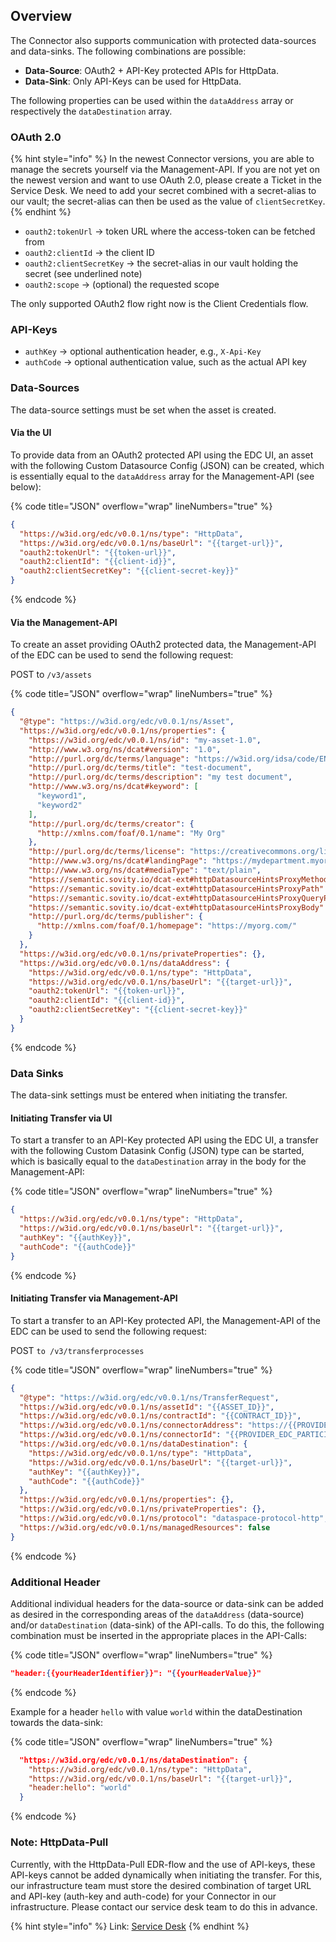 ## Overview

The Connector also supports communication with protected data-sources and data-sinks. The following combinations are possible: 
- **Data-Source**: OAuth2 + API-Key protected APIs for HttpData.
- **Data-Sink**: Only API-Keys can be used for HttpData.

The following properties can be used within the `dataAddress` array or respectively the `dataDestination` array.

### OAuth 2.0

{% hint style="info" %} In the newest Connector versions, you are able to manage the secrets yourself via the Management-API. If you are not yet on the newest version and want to use OAuth 2.0, please create a Ticket in the Service Desk. We need to add your secret combined with a secret-alias to our vault; the secret-alias can then be used as the value of `clientSecretKey`. {% endhint %}

- `oauth2:tokenUrl` -> token URL where the access-token can be fetched from
- `oauth2:clientId` -> the client ID
- `oauth2:clientSecretKey` -> the secret-alias in our vault holding the secret (see underlined note)
- `oauth2:scope` -> (optional) the requested scope

The only supported OAuth2 flow right now is the Client Credentials flow.

### API-Keys

- `authKey` -> optional authentication header, e.g., `X-Api-Key`
- `authCode` -> optional authentication value, such as the actual API key

### Data-Sources

The data-source settings must be set when the asset is created. 

#### Via the UI

To provide data from an OAuth2 protected API using the EDC UI, an asset with the following Custom Datasource Config (JSON) can be created, which is essentially equal to the `dataAddress` array for the Management-API (see below):

{% code title="JSON" overflow="wrap" lineNumbers="true" %}
```json
{
  "https://w3id.org/edc/v0.0.1/ns/type": "HttpData",
  "https://w3id.org/edc/v0.0.1/ns/baseUrl": "{{target-url}}",
  "oauth2:tokenUrl": "{{token-url}}",
  "oauth2:clientId": "{{client-id}}",
  "oauth2:clientSecretKey": "{{client-secret-key}}"
}
```
{% endcode %}

#### Via the Management-API

To create an asset providing OAuth2 protected data, the Management-API of the EDC can be used to send the following request:

POST to `/v3/assets`

{% code title="JSON" overflow="wrap" lineNumbers="true" %}
```json
{
  "@type": "https://w3id.org/edc/v0.0.1/ns/Asset",
  "https://w3id.org/edc/v0.0.1/ns/properties": {
    "https://w3id.org/edc/v0.0.1/ns/id": "my-asset-1.0",
    "http://www.w3.org/ns/dcat#version": "1.0",
    "http://purl.org/dc/terms/language": "https://w3id.org/idsa/code/EN",
    "http://purl.org/dc/terms/title": "test-document",
    "http://purl.org/dc/terms/description": "my test document",
    "http://www.w3.org/ns/dcat#keyword": [
      "keyword1",
      "keyword2"
    ],
    "http://purl.org/dc/terms/creator": {
      "http://xmlns.com/foaf/0.1/name": "My Org"
    },
    "http://purl.org/dc/terms/license": "https://creativecommons.org/licenses/by/4.0/",
    "http://www.w3.org/ns/dcat#landingPage": "https://mydepartment.myorg.com/my-offer",
    "http://www.w3.org/ns/dcat#mediaType": "text/plain",
    "https://semantic.sovity.io/dcat-ext#httpDatasourceHintsProxyMethod": "false",
    "https://semantic.sovity.io/dcat-ext#httpDatasourceHintsProxyPath": "false",
    "https://semantic.sovity.io/dcat-ext#httpDatasourceHintsProxyQueryParams": "false",
    "https://semantic.sovity.io/dcat-ext#httpDatasourceHintsProxyBody": "false",
    "http://purl.org/dc/terms/publisher": {
      "http://xmlns.com/foaf/0.1/homepage": "https://myorg.com/"
    }
  },
  "https://w3id.org/edc/v0.0.1/ns/privateProperties": {},
  "https://w3id.org/edc/v0.0.1/ns/dataAddress": {
    "https://w3id.org/edc/v0.0.1/ns/type": "HttpData",
    "https://w3id.org/edc/v0.0.1/ns/baseUrl": "{{target-url}}",
    "oauth2:tokenUrl": "{{token-url}}",
    "oauth2:clientId": "{{client-id}}",
    "oauth2:clientSecretKey": "{{client-secret-key}}"
  }
}
```
{% endcode %}

### Data Sinks

The data-sink settings must be entered when initiating the transfer.

#### Initiating Transfer via UI

To start a transfer to an API-Key protected API using the EDC UI, a transfer with the following Custom Datasink Config (JSON) type can be started, which is basically equal to the `dataDestination` array in the body for the Management-API:

{% code title="JSON" overflow="wrap" lineNumbers="true" %}
```json
{
  "https://w3id.org/edc/v0.0.1/ns/type": "HttpData",
  "https://w3id.org/edc/v0.0.1/ns/baseUrl": "{{target-url}}",
  "authKey": "{{authKey}}",
  "authCode": "{{authCode}}"
}
```
{% endcode %}

#### Initiating Transfer via Management-API

To start a transfer to an API-Key protected API, the Management-API of the EDC can be used to send the following request:

POST `to /v3/transferprocesses`

{% code title="JSON" overflow="wrap" lineNumbers="true" %}
```json
{
  "@type": "https://w3id.org/edc/v0.0.1/ns/TransferRequest",
  "https://w3id.org/edc/v0.0.1/ns/assetId": "{{ASSET_ID}}",
  "https://w3id.org/edc/v0.0.1/ns/contractId": "{{CONTRACT_ID}}",
  "https://w3id.org/edc/v0.0.1/ns/connectorAddress": "https://{{PROVIDER_EDC_FQDN}}/api/v1/dsp",
  "https://w3id.org/edc/v0.0.1/ns/connectorId": "{{PROVIDER_EDC_PARTICIPANT_ID}}",
  "https://w3id.org/edc/v0.0.1/ns/dataDestination": {
    "https://w3id.org/edc/v0.0.1/ns/type": "HttpData",
    "https://w3id.org/edc/v0.0.1/ns/baseUrl": "{{target-url}}",
    "authKey": "{{authKey}}",
    "authCode": "{{authCode}}"
  },
  "https://w3id.org/edc/v0.0.1/ns/properties": {},
  "https://w3id.org/edc/v0.0.1/ns/privateProperties": {},
  "https://w3id.org/edc/v0.0.1/ns/protocol": "dataspace-protocol-http",
  "https://w3id.org/edc/v0.0.1/ns/managedResources": false
}
```
{% endcode %}

### Additional Header

Additional individual headers for the data-source or data-sink can be added as desired in the corresponding areas of the `dataAddress` (data-source) and/or `dataDestination` (data-sink) of the API-calls. To do this, the following combination must be inserted in the appropriate places in the API-Calls:

{% code title="JSON" overflow="wrap" lineNumbers="true" %}
```json
"header:{{yourHeaderIdentifier}}": "{{yourHeaderValue}}"
```
{% endcode %}

Example for a header `hello` with value `world` within the dataDestination towards the data-sink:

{% code title="JSON" overflow="wrap" lineNumbers="true" %}
```json
  "https://w3id.org/edc/v0.0.1/ns/dataDestination": {
    "https://w3id.org/edc/v0.0.1/ns/type": "HttpData",
    "https://w3id.org/edc/v0.0.1/ns/baseUrl": "{{target-url}}",
    "header:hello": "world"
  }
```
{% endcode %}

### Note: HttpData-Pull
Currently, with the HttpData-Pull EDR-flow and the use of API-keys, these API-keys cannot be added dynamically when initiating the transfer. For this, our infrastructure team must store the desired combination of target URL and API-key (auth-key and auth-code) for your Connector in our infrastructure. Please contact our service desk team to do this in advance.

{% hint style="info" %} 
Link: <a href="https://sovity.zammad.com/#ticket/view/my_tickets">Service Desk</a>
{% endhint %}
